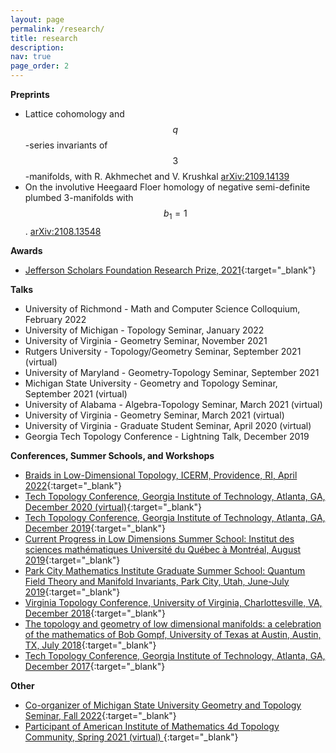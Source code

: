 ```yaml
---
layout: page
permalink: /research/
title: research
description:
nav: true
page_order: 2
---
```


**Preprints**
- Lattice cohomology and $$q$$-series invariants of $$3$$-manifolds, with
R. Akhmechet and V. Krushkal [arXiv:2109.14139](https://arxiv.org/abs/2109.14139)
- On the involutive Heegaard Floer homology of negative semi-definite plumbed 3-manifolds with $$b_{1}=1$$. [arXiv:2108.13548](https://arxiv.org/abs/2108.13548)

**Awards**
- [Jefferson Scholars Foundation Research Prize, 2021](https://www.jeffersonscholars.org){:target="_blank"}

**Talks**
- University of Richmond - Math and Computer Science Colloquium, February 2022
- University of Michigan - Topology Seminar, January 2022
- University of Virginia - Geometry Seminar, November 2021
- Rutgers University - Topology/Geometry Seminar, September 2021 (virtual)
- University of Maryland - Geometry-Topology Seminar, September 2021
- Michigan State University - Geometry and Topology Seminar, September 2021 (virtual)
- University of Alabama - Algebra-Topology Seminar, March 2021 (virtual)
- University of Virginia - Geometry Seminar, March 2021 (virtual)
- University of Virginia - Graduate Student Seminar, April 2020 (virtual)
- Georgia Tech Topology Conference - Lightning Talk, December 2019

**Conferences, Summer Schools, and Workshops**
- [Braids in Low-Dimensional Topology, ICERM, Providence, RI, April 2022](https://icerm.brown.edu/programs/sp-s22/w3/){:target="_blank"}
- [Tech Topology Conference, Georgia Institute of Technology, Atlanta,
GA, December 2020 (virtual)](https://etnyre.math.gatech.edu/TechTopology/2020/){:target="_blank"}
- [Tech Topology Conference, Georgia Institute of Technology, Atlanta, GA,
December 2019](https://etnyre.math.gatech.edu/TechTopology/2019/index.html){:target="_blank"}
- [Current Progress in Low Dimensions Summer School: Institut des sciences
mathématiques Université du Québec à Montréal, August 2019](http://ism.uqam.ca/Low-dimensions/en/index.html){:target="_blank"}
- [Park City Mathematics Institute Graduate Summer School: Quantum Field Theory
and Manifold Invariants, Park City, Utah, June-July 2019](https://www.ias.edu/pcmi/gss2019){:target="_blank"}
- [Virginia Topology Conference, University of Virginia, Charlottesville, VA,
December 2018](https://math.virginia.edu/geomtop/conferences/){:target="_blank"}
- [The topology and geometry of low dimensional manifolds: a celebration of the
mathematics of Bob Gompf, University of Texas at Austin, Austin, TX, July 2018](https://web.ma.utexas.edu/conferences/gompf/?){:target="_blank"}
- [Tech Topology Conference, Georgia Institute of Technology, Atlanta, GA,
December 2017](https://etnyre.math.gatech.edu/TechTopology/2017/index.html){:target="_blank"}

**Other**
- [Co-organizer of Michigan State University Geometry and Topology Seminar, Fall 2022](https://math.msu.edu/Seminars/SemesterView.aspx?seminarId=57){:target="_blank"}
- [Participant of American Institute of Mathematics 4d Topology Community,
Spring 2021 (virtual) ](https://aimath.org/programs/researchcommunities/4dtopology/){:target="_blank"}
